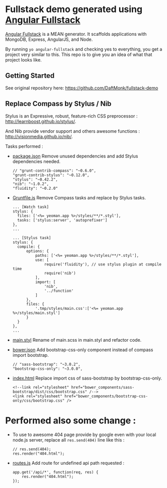 # Fullstack demo generated using [Angular Fullstack][1]

[Angular Fullstack][1] is a MEAN generator. It scaffolds applications with MongoDB, Express, AngularJS, and Node. 

By running `yo angular-fullstack` and checking yes to everything, you get a project very similar to this. This repo is to give you an idea of what that project looks like.

## Getting Started

See original repository here: https://github.com/DaftMonk/fullstack-demo

## Replace Compass by Stylus / Nib

Stylus is an Expressive, robust, feature-rich CSS preprocessor : http://learnboost.github.io/stylus/.

And Nib provide vendor support and others awesome functions : http://visionmedia.github.io/nib/.

Tasks performed :

 * [package.json][2] Remove unused dependencies and add Stylus dependencies needed.

      ```
      // "grunt-contrib-compass": "~0.6.0",
      "grunt-contrib-stylus": "~0.12.0",
      "stylus": "~0.42.2",
      "nib": "~1.0.2",
      "fluidity": "~0.2.0"
      ```

 * [Gruntfile.js][3] Remove Compass tasks and replace by Stylus tasks.

      ```
      ... [Watch task]
      stylus: {
        files: ['<%= yeoman.app %>/styles/**/*.styl'],
        tasks: ['stylus:server', 'autoprefixer']
      },
      ...
      ```

      ```
      ... [Stylus task]
      stylus: {
        compile: {
            options: {
                paths: ['<%= yeoman.app %>/styles/**/*.styl'],
                use: [
                    require('fluidity'), // use stylus plugin at compile time
                    require('nib')
                ],
                import: [
                    'nib',
                    '../function'
                ]
            },
            files: {
                '.tmp/styles/main.css':['<%= yeoman.app %>/styles/main.styl']
            }
        }
      },
      ...
      ```

 * [main.styl][4] Rename of main.scss in main.styl and refactor code.

 * [bower.json][5] Add bootstrap-css-only component instead of compass import bootstrap.

      ```
      // "sass-bootstrap": "~3.0.2",
      "bootstrap-css-only": "~3.0.0",
      ```

 * [index.html][6] Replace import css of sass-bootstrap by bootstrap-css-only.

      ```
      <!--link rel="stylesheet" href="bower_components/sass-bootstrap/dist/css/bootstrap.css" /-->
      <link rel="stylesheet" href="bower_components/bootstrap-css-only/css/bootstrap.css" />
      ```

# Performed also some change :

 * To use to awesome 404 page provide by google even with your local node.js server, replace all ```res.send(404)``` line like this :

      ```
      // res.send(404);
      res.render("404.html");
      ```

 * [routes.js][7] Add route for undefined api path requested :

      ```
      app.get('/api/*', function(req, res) {
          res.render("404.html");
      });
      ```


  [1]: https://github.com/DaftMonk/generator-angular-fullstack
  [2]: https://github.com/Gwivv/fullstack-demo/blob/master/package.json
  [3]: https://github.com/Gwivv/fullstack-demo/blob/master/Gruntfile.js
  [4]: https://github.com/Gwivv/fullstack-demo/blob/master/app/styles/main.styl
  [5]: https://github.com/Gwivv/fullstack-demo/blob/master/bower.json
  [6]: https://github.com/Gwivv/fullstack-demo/blob/master/app/views/index.html
  [7]: https://github.com/Gwivv/fullstack-demo/blob/master/lib/routes.js